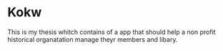 # Kokw
This is my thesis whitch contains of a app that should help a non profit historical organatation manage theyr members and libary.
